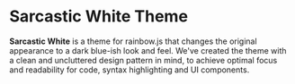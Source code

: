 # Sarcastic White Theme

**Sarcastic White** is a theme for rainbow.js that changes the original appearance to a dark blue-ish look and feel.
We've created the theme with a clean and uncluttered design pattern in mind, to achieve optimal focus and readability for code, syntax highlighting and UI components.
